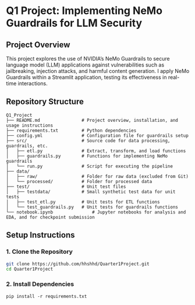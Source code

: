 # Q1 Project: Implementing NeMo Guardrails for LLM Security

## Project Overview
This project explores the use of NVIDIA’s NeMo Guardrails to secure language model (LLM) applications against vulnerabilities such as jailbreaking, injection attacks, and harmful content generation. I apply NeMo Guardrails within a Streamlit application, testing its effectiveness in real-time interactions.

## Repository Structure

```plaintext
Q1_Project
├── README.md                # Project overview, installation, and usage instructions
├── requirements.txt         # Python dependencies
├── config.yml               # Configuration file for guardrails setup
├── src/                     # Source code for data processing, guardrails, etc.
│   ├── etl.py               # Extract, transform, and load functions
│   ├── guardrails.py        # Functions for implementing NeMo guardrails
│   └── run.py               # Script for executing the pipeline
├── data/                    
│   ├── raw/                 # Folder for raw data (excluded from Git)
│   └── processed/           # Folder for processed data
├── test/                    # Unit test files
│   ├── testdata/            # Small synthetic test data for unit tests
│   ├── test_etl.py          # Unit tests for ETL functions
│   └── test_guardrails.py   # Unit tests for guardrails functions
└── notebook.ipynb               # Jupyter notebooks for analysis and EDA, and for checkpoint submission
```

## Setup Instructions

### 1. Clone the Repository
```bash
git clone https://github.com/hhshhd/Quarter1Project.git
cd Quarter1Project
```
### 2. Install Dependencies
```
pip install -r requirements.txt
```
